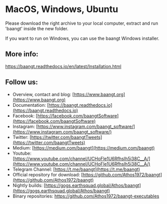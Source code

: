 # MacOS, Windows, Ubuntu

Please download the right archive to your local computer, extract and run 'baangt' inside the new folder.

If you want to run on Windows, you can use the baangt Windows installer.

## More info:
https://baangt.readthedocs.io/en/latest/Installation.html

## Follow us:
* Overview, contact and blog: [https://www.baangt.org](https://www.baangt.org)
* Documentation: [https://baangt.readthedocs.io](https://baangt.readthedocs.io)
* Facebook: [https://facebook.com/baangtSoftware](https://facebook.com/baangtSoftware) 
* Instagram: [https://www.instagram.com/baangt_software/](https://www.instagram.com/baangt_software/)
* Twitter: [https://twitter.com/baangtTweets](https://twitter.com/baangtTweets)
* Medium: [https://medium.com/baangt](https://medium.com/baangt) 
* Youtube: [https://www.youtube.com/channel/UCHoFle1U6RfhsIh5i38C__A/](https://www.youtube.com/channel/UCHoFle1U6RfhsIh5i38C__A/)
* Telegram Channel: [https://t.me/baangt](https://t.me/baangt)
* Official repository for download: [https://github.com/Athos1972/baangt](https://github.com/Athos1972/baangt)
* Nightly builds: [https://gogs.earthsquad.global/Athos/baangt](https://gogs.earthsquad.global/Athos/baangt) 
* Binary repositories: https://github.com/Athos1972/baangt-executables
